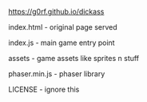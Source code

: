 https://g0rf.github.io/dickass

index.html - original page served

index.js - main game entry point

assets - game assets like sprites n stuff

phaser.min.js - phaser library

LICENSE - ignore this
